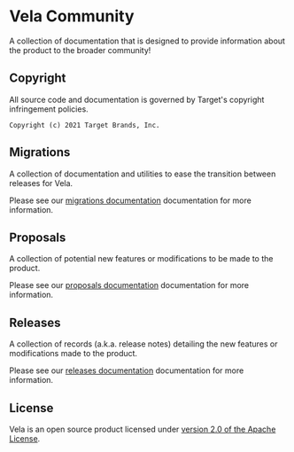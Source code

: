 # Vela Community

A collection of documentation that is designed to provide information about the product to the broader community!

## Copyright

All source code and documentation is governed by Target's copyright infringement policies.

```
Copyright (c) 2021 Target Brands, Inc.
```

## Migrations

A collection of documentation and utilities to ease the transition between releases for Vela.

Please see our [migrations documentation](../migrations/README.md) documentation for more information.

## Proposals

A collection of potential new features or modifications to be made to the product.

Please see our [proposals documentation](../proposals/README.md) documentation for more information.

## Releases

A collection of records (a.k.a. release notes) detailing the new features or modifications made to the product.

Please see our [releases documentation](../releases/README.md) documentation for more information.

## License

Vela is an open source product licensed under [version 2.0 of the Apache License](http://www.apache.org/licenses/LICENSE-2.0).
